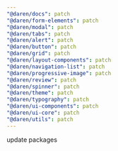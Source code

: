 ```yaml
---
"@daren/docs": patch
"@daren/form-elements": patch
"@daren/modal": patch
"@daren/tabs": patch
"@daren/alert": patch
"@daren/button": patch
"@daren/grid": patch
"@daren/layout-components": patch
"@daren/navigation-list": patch
"@daren/progressive-image": patch
"@daren/review": patch
"@daren/spinner": patch
"@daren/theme": patch
"@daren/typography": patch
"@daren/ui-components": patch
"@daren/ui-core": patch
"@daren/utils": patch
---
```


update packages
